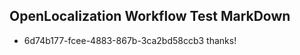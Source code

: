 ## OpenLocalization Workflow Test MarkDown

* 6d74b177-fcee-4883-867b-3ca2bd58ccb3 
thanks!



<!--HONumber=Feb16_HO3-->
